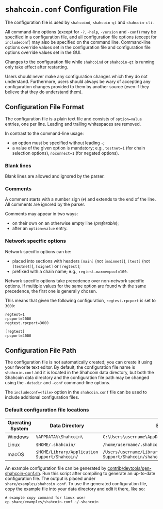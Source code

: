 # `shahcoin.conf` Configuration File

The configuration file is used by `shahcoind`, `shahcoin-qt` and `shahcoin-cli`.

All command-line options (except for `-?`, `-help`, `-version` and `-conf`) may be specified in a configuration file, and all configuration file options (except for `includeconf`) may also be specified on the command line. Command-line options override values set in the configuration file and configuration file options override values set in the GUI.

Changes to the configuration file while `shahcoind` or `shahcoin-qt` is running only take effect after restarting.

Users should never make any configuration changes which they do not understand. Furthermore, users should always be wary of accepting any configuration changes provided to them by another source (even if they believe that they do understand them).

## Configuration File Format

The configuration file is a plain text file and consists of `option=value` entries, one per line. Leading and trailing whitespaces are removed.

In contrast to the command-line usage:
- an option must be specified without leading `-`;
- a value of the given option is mandatory; e.g., `testnet=1` (for chain selection options), `noconnect=1` (for negated options).

### Blank lines

Blank lines are allowed and ignored by the parser.

### Comments

A comment starts with a number sign (`#`) and extends to the end of the line. All comments are ignored by the parser.

Comments may appear in two ways:
- on their own on an otherwise empty line (_preferable_);
- after an `option=value` entry.

### Network specific options

Network specific options can be:
- placed into sections with headers `[main]` (not `[mainnet]`), `[test]` (not `[testnet]`), `[signet]` or `[regtest]`;
- prefixed with a chain name; e.g., `regtest.maxmempool=100`.

Network specific options take precedence over non-network specific options.
If multiple values for the same option are found with the same precedence, the
first one is generally chosen.

This means that given the following configuration, `regtest.rpcport` is set to `3000`:

```
regtest=1
rpcport=2000
regtest.rpcport=3000

[regtest]
rpcport=4000
```

## Configuration File Path

The configuration file is not automatically created; you can create it using your favorite text editor. By default, the configuration file name is `shahcoin.conf` and it is located in the Shahcoin data directory, but both the Shahcoin data directory and the configuration file path may be changed using the `-datadir` and `-conf` command-line options.

The `includeconf=<file>` option in the `shahcoin.conf` file can be used to include additional configuration files.

### Default configuration file locations

Operating System | Data Directory | Example Path
-- | -- | --
Windows | `%APPDATA%\Shahcoin\` | `C:\Users\username\AppData\Roaming\Shahcoin\shahcoin.conf`
Linux | `$HOME/.shahcoin/` | `/home/username/.shahcoin/shahcoin.conf`
macOS | `$HOME/Library/Application Support/Shahcoin/` | `/Users/username/Library/Application Support/Shahcoin/shahcoin.conf`

An example configuration file can be generated by [contrib/devtools/gen-shahcoin-conf.sh](../contrib/devtools/gen-shahcoin-conf.sh).
Run this script after compiling to generate an up-to-date configuration file.
The output is placed under `share/examples/shahcoin.conf`.
To use the generated configuration file, copy the example file into your data directory and edit it there, like so:

```
# example copy command for linux user
cp share/examples/shahcoin.conf ~/.shahcoin
```
